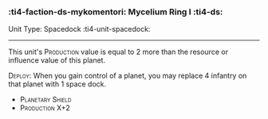 ### :ti4-faction-ds-mykomentori: **Mycelium Ring I** :ti4-ds:

Unit Type: Spacedock :ti4-unit-spacedock:

---

This unit's <span style="font-variant:small-caps;">Production</span> value is equal to 2 more than the resource or influence value of this planet.

<span style="font-variant:small-caps;">Deploy</span>: When you gain control of a planet, you may replace 4 infantry on that planet with 1 space dock.

* <span style="font-variant:small-caps;">Planetary Shield</span>
* <span style="font-variant:small-caps;">Production X+2</span>
